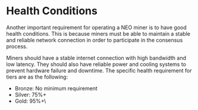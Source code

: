 # Health Conditions

Another important requirement for operating a NEO miner is to have good health conditions. This is because miners must be able to maintain a stable and reliable network connection in order to participate in the consensus process.

Miners should have a stable internet connection with high bandwidth and low latency. They should also have reliable power and cooling systems to prevent hardware failure and downtime. The specific health requirement for tiers are as the following:&#x20;

* Bronze: No minimum requirement
* Silver: 75%+
* Gold: 95%+\
